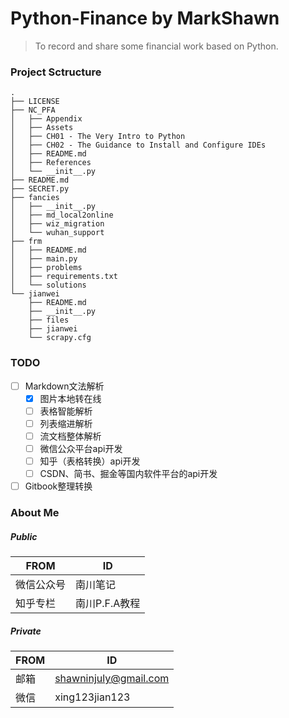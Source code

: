 # Python-Finance by MarkShawn
> To record and share some financial work based on Python.

### Project Sctructure
```text
.
├── LICENSE
├── NC_PFA
│   ├── Appendix
│   ├── Assets
│   ├── CH01 - The Very Intro to Python
│   ├── CH02 - The Guidance to Install and Configure IDEs
│   ├── README.md
│   ├── References
│   └── __init__.py
├── README.md
├── SECRET.py
├── fancies
│   ├── __init__.py
│   ├── md_local2online
│   ├── wiz_migration
│   └── wuhan_support
├── frm
│   ├── README.md
│   ├── main.py
│   ├── problems
│   ├── requirements.txt
│   └── solutions
└── jianwei
    ├── README.md
    ├── __init__.py
    ├── files
    ├── jianwei
    └── scrapy.cfg
```

### TODO
- [ ] Markdown文法解析
  - [x] 图片本地转在线
  - [ ] 表格智能解析
  - [ ] 列表缩进解析
  - [ ] 流文档整体解析
  - [ ] 微信公众平台api开发
  - [ ] 知乎（表格转换）api开发
  - [ ] CSDN、简书、掘金等国内软件平台的api开发
- [ ] Gitbook整理转换

### About Me

##### Public

| FROM       | ID            |
| ---------- | ------------- |
| 微信公众号 | 南川笔记      |
| 知乎专栏   | 南川P.F.A教程 |

##### Private

| FROM | ID                    |
| ---- | --------------------- |
| 邮箱 | shawninjuly@gmail.com |
| 微信 | xing123jian123        |

